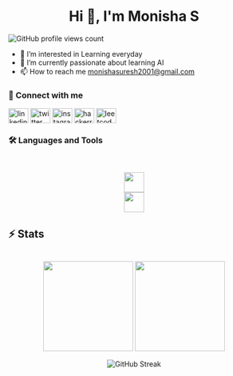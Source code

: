 <h1 align="center"> Hi 👋, I'm Monisha S</h1>

![GitHub profile views count](https://komarev.com/ghpvc/?username=Monishasuresh&color=green)
- 👀 I’m interested in Learning everyday
- 🌱 I’m currently passionate about learning AI
- 📫 How to reach me monishasuresh2001@gmail.com

<h3>💬 Connect with me</h3>
<p align="left">
<a href="https://www.linkedin.com/in/monisha-s256/" target="_blank"><img align="center" src="https://raw.githubusercontent.com/rahuldkjain/github-profile-readme-generator/master/src/images/icons/Social/linked-in-alt.svg" alt="linkedin" height="30" width="40" /></a>
<a href="https://x.com/monishasuresh_" target="_blank"><img align="center" src="https://raw.githubusercontent.com/rahuldkjain/github-profile-readme-generator/master/src/images/icons/Social/twitter.svg" alt="twitter" height="30" width="40" /></a>
<a href="https://www.instagram.com/astralwhirl/" target="_blank"><img align="center" src="https://raw.githubusercontent.com/rahuldkjain/github-profile-readme-generator/master/src/images/icons/Social/instagram.svg" alt="instagram" height="30" width="40" /></a>
<a href="https://www.hackerrank.com/profile/monishasuresh201" target="_blank"><img align="center" src="https://raw.githubusercontent.com/rahuldkjain/github-profile-readme-generator/master/src/images/icons/Social/hackerrank.svg" alt="hackerrank" height="30" width="40" /></a>
<a href="https://leetcode.com/u/Monisha-s/" target="_blank"><img align="center" src="https://raw.githubusercontent.com/rahuldkjain/github-profile-readme-generator/master/src/images/icons/Social/leet-code.svg" alt="leetcode" height="30" width="40" /></a>
</p>

<h3>🛠️ Languages and Tools</h3>
<br>

<p align="center">
  <img src="https://skillicons.dev/icons?i=java,spring,maven,go,react,azure,mysql,postgres,idea,vscode&theme=light" height="40" />
  <br>
  <img src="https://skillicons.dev/icons?i=html,css,js,vue,git,postman,docker,kunernetes&theme=light" height="40" />
</p>

## ⚡️ Stats
<br>
<div align="center">
<img height="180em" src="https://github-readme-stats.vercel.app/api?username=Monishasuresh&show_icons=true&theme=dark&include_all_commits=true&count_private=true&hide_border=true"/>
<img height="180em" src="https://github-readme-stats.vercel.app/api/top-langs/?username=Monishasuresh&layout=compact&theme=dark&hide_border=true&langs_count=8"/>

![GitHub Streak](https://streak-stats.demolab.com/?user=Monishasuresh&theme=dark&hide_border=true)

</div>

<!---
Monishasuresh/Monishasuresh is a ✨ special ✨ repository because its `README.md` (this file) appears on your GitHub profile.
You can click the Preview link to take a look at your changes.
--->
